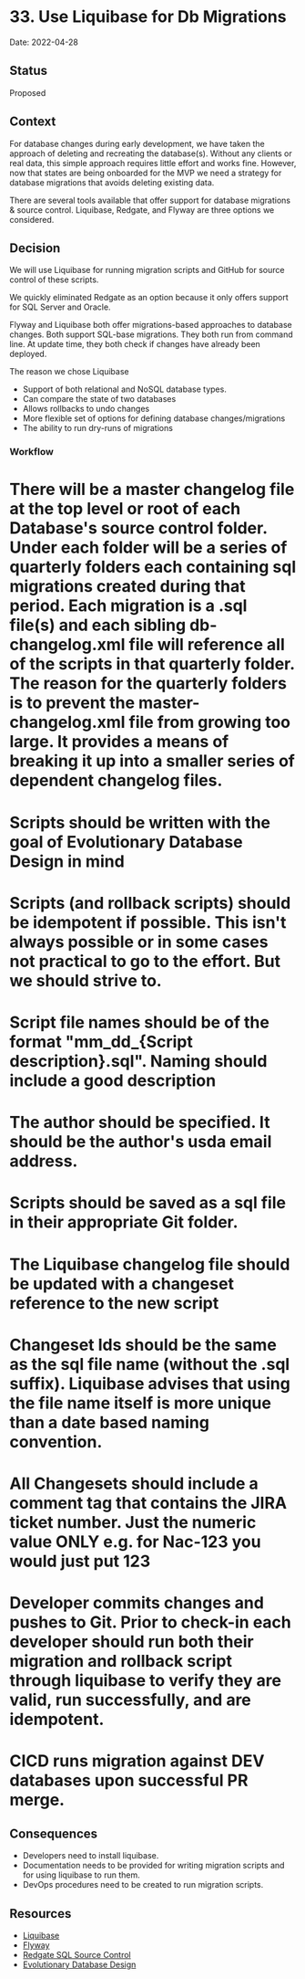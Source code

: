 # 33. Use Liquibase for Db Migrations

Date: 2022-04-28

## Status
 
Proposed
 
## Context

For database changes during early development, we have taken the approach of deleting and recreating the database(s). Without any clients or real data, this simple approach requires little effort and works fine. However, now that states are being onboarded for the MVP we need a strategy for database migrations that avoids deleting existing data.

There are several tools available that offer support for database migrations & source control. Liquibase, Redgate, and Flyway are three options we considered.

## Decision

We will use Liquibase for running migration scripts and GitHub for source control of these scripts. 

We quickly eliminated Redgate as an option because it only offers support for SQL Server and Oracle. 

Flyway and Liquibase both offer migrations-based approaches to database changes. Both support SQL-base migrations. They both run from command line. At update time, they both check if changes have already been deployed. 

The reason we chose Liquibase 
* Support of both relational and NoSQL database types.
* Can compare the state of two databases
* Allows rollbacks to undo changes
* More flexible set of options for defining database changes/migrations
* The ability to run dry-runs of migrations

### Workflow

# There will be a master changelog file at the top level or root of each Database's source control folder. Under each folder will be a series of quarterly folders each containing sql migrations created during that period. Each migration is a .sql file(s) and each sibling db-changelog.xml file will reference all of the scripts in that quarterly folder. The reason for the quarterly folders is to prevent the master-changelog.xml file from growing too large. It provides a means of breaking it up into a smaller series of dependent changelog files.
# Scripts should be written with the goal of Evolutionary Database Design in mind
# Scripts (and rollback scripts) should be idempotent if possible. This isn't always possible or in some cases not practical to go to the effort. But we should strive to.
# Script file names should be of the format "mm_dd_{Script description}.sql". Naming should include a good description
# The author should be specified. It should be the author's usda email address.
# Scripts should be saved as a sql file in their appropriate Git folder.
# The Liquibase changelog file should be updated with a changeset reference to the new script
# Changeset Ids should be the same as the sql file name (without the .sql suffix). Liquibase advises that using the file name itself is more unique than a date based naming convention.
# All Changesets should include a comment tag that contains the JIRA ticket number. Just the numeric value ONLY e.g. for Nac-123 you would just put <comment>123</comment>
# Developer commits changes and pushes to Git. Prior to check-in each developer should run both their migration and rollback script through liquibase to verify they are valid, run successfully, and are idempotent. 
# CICD runs migration against DEV databases upon successful PR merge.


## Consequences

* Developers need to install liquibase.
* Documentation needs to be provided for writing migration scripts and for using liquibase to run them.
* DevOps procedures need to be created to run migration scripts.


## Resources
* [Liquibase](https://www.liquibase.org/)
* [Flyway](https://flywaydb.org/)
* [Redgate SQL Source Control](https://www.red-gate.com/products/sql-development/sql-source-control/)
* [Evolutionary Database Design](https://martinfowler.com/bliki/ParallelChange.html)